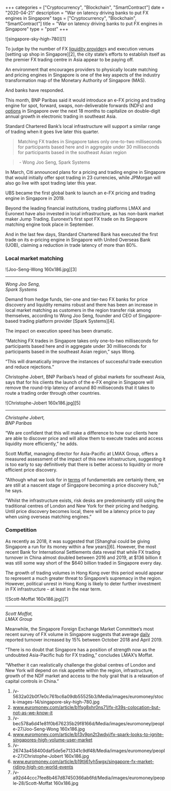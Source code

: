 +++
categories = ["Cryptocurrency", "Blockchain", "SmartContract"]
date = "2020-04-21"
description = "War on latency driving banks to put FX engines in Singapore"
tags = ["Cryptocurrency", "Blockchain", "SmartContract"]
title = "War on latency driving banks to put FX engines in Singapore"
type = "post"
+++

![singapore-sky-high-780][1]

  

To judge by the number of FX [liquidity provider](https://www.fintechee.com/services/liquidity-provider/)s and execution venues
[setting up shop in Singapore][2], the city state’s efforts to establish
itself as the premier FX trading centre in Asia appear to be paying off.

An environment that encourages providers to physically locate matching
and pricing engines in Singapore is one of the key aspects of the
industry transformation map of the Monetary Authority of Singapore
(MAS).

And banks have responded.

This month, BNP Paribas said it would introduce an e-FX pricing and
trading engine for spot, forward, swaps, non-deliverable forwards (NDFs)
and [options](https://www.fixpro.org/post/options-liquidity/) in Singapore over the next 18 months to capitalize on
double-digit annual growth in electronic trading in southeast Asia.

Standard Chartered Bank’s local infrastructure will support a similar
range of trading when it goes live later this quarter.

  

> Matching FX trades in Singapore takes only one-to-two milliseconds for
participants based here and in aggregate under 30 milliseconds for
participants based in the southeast Asian region  
>

>

>  - Wong Joo Seng, Spark Systems

  

In March, Citi announced plans for a pricing and trading engine in
Singapore that would initially offer spot trading in 23 currencies,
while JPMorgan will also go live with spot trading later this year.

UBS became the first global bank to launch an e-FX pricing and trading
engine in Singapore in 2019.

Beyond the leading financial institutions, trading platforms LMAX and
Euronext have also invested in local infrastructure, as has non-bank
market maker Jump Trading. Euronext’s first spot FX trade on its
Singapore matching engine took place in September.

And in the last few days, Standard Chartered Bank has executed the first
trade on its e-pricing engine in Singapore with United Overseas Bank
(UOB), claiming a reduction in trade latency of more than 80%.

### Local market matching

![Joo-Seng-Wong 160x186.jpg][3]  
  
---  
  
 _Wong Joo Seng,  
Spark Systems_  
  
Demand from hedge funds, tier-one and tier-two FX banks for price
discovery and liquidity remains robust and there has been an increase in
local market matching as customers in the region transfer risk among
themselves, according to Wong Joo Seng, founder and CEO of Singapore-
based trading platform provider [Spark Systems][4].

The impact on execution speed has been dramatic.

“Matching FX trades in Singapore takes only one-to-two milliseconds for
participants based here and in aggregate under 30 milliseconds for
participants based in the southeast Asian region,” says Wong.

“This will dramatically improve the instances of successful trade
execution and reduce rejections.”

Christophe Jobert, BNP Paribas’s head of global markets for southeast
Asia, says that for his clients the launch of the e-FX engine in
Singapore will remove the round-trip latency of around 80 milliseconds
that it takes to route a trading order through other countries.

![Christophe-Jobert 160x186.jpg][5]  
  
---  
  
 _Christophe Jobert,  
BNP Paribas_  
  
“We are confident that this will make a difference to how our clients
here are able to discover price and will allow them to execute trades
and access liquidity more efficiently,” he adds.

Scott Moffat, managing director for Asia-Pacific at LMAX Group, offers a
measured assessment of the impact of this new infrastructure, suggesting
it is too early to say definitively that there is better access to
liquidity or more efficient price discovery.

“Although what we look for in [terms](https://www.fintechee.com/terms/) of fundamentals are certainly there,
we are still at a nascent stage of Singapore becoming a price discovery
hub,” he says.

“Whilst the infrastructure exists, risk desks are predominantly still
using the traditional centres of London and New York for their pricing
and hedging. Until price discovery becomes local, there will be a
latency price to pay when using overseas matching engines.”

### Competition

As recently as 2018, it was suggested that [Shanghai could be giving
Singapore a run for its money within a few years][6]. However, the most
recent Bank for International Settlements data reveal that while FX
trading turnover in China almost doubled between 2016 and 2019, at $136
billion it was still some way short of the $640 billion traded in
Singapore every day.

The growth of trading volumes in Hong Kong over this period would appear
to represent a much greater threat to Singapore’s supremacy in the
region. However, political unrest in Hong Kong is likely to deter
further investment in FX infrastructure – at least in the near term.

![Scott-Moffat 160x186.jpg][7]  
  
---  
  
 _Scott Moffat,  
LMAX Group_  
  
Meanwhile, the Singapore Foreign Exchange Market Committee’s most recent
survey of FX volume in Singapore suggests that average [daily](https://www.fintecher.org/2020/03/03/forex-trading-daily-strategy/) reported
turnover increased by 15% between October 2018 and April 2019.

“There is no doubt that Singapore has a position of strength now as the
undoubted Asia-Pacific hub for FX trading,” concludes LMAX’s Moffat.

“Whether it can realistically challenge the global centres of London and
New York will depend on risk appetite within the region, infrastructure,
growth of the NDF market and access to the holy grail that is a
relaxation of capital controls in China.”

  

   1. /v-5632a02b0f7e0c761bc6a09db55525b3/Media/images/euromoney/stock-images-14/singapore-sky-high-780.jpg
   2. www.euromoney.com/article/b1fsg8xhr0ns71/fx-it39s-colocation-but-not-as-we-know-it
   3. /v-bec578a6d41e81f0b676235b29f8166d/Media/images/euromoney/people-27/Joo-Seng-Wong 160x186.jpg
   4. www.euromoney.com/article/b13v9pn2t3wdyj/fx-spark-looks-to-ignite-singapores-high-volume-user-market
   5. /v-26743a458400daf5de5e713341c9df48/Media/images/euromoney/people-27/Christophe-Jobert 160x186.jpg
   6. www.euromoney.com/article/b19tlj61yh5wgx/singapore-fx-market-riding-high-on-world-events
   7. /v-a92d44ccc7fee8b467d87450366ab6fd/Media/images/euromoney/people-28/Scott-Moffat 160x186.jpg